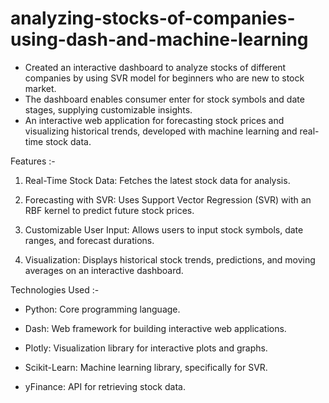 # analyzing-stocks-of-companies-using-dash-and-machine-learning

* Created an interactive dashboard to analyze stocks of different companies by using SVR model for beginners who are new to stock market.
* The dashboard enables consumer enter for stock symbols and date stages, supplying customizable insights.
* An interactive web application for forecasting stock prices and visualizing historical trends, developed with machine learning and real-time stock data.

Features :- 

1. Real-Time Stock Data: Fetches the latest stock data for analysis.

2. Forecasting with SVR: Uses Support Vector Regression (SVR) with an RBF kernel to predict future stock prices.

3. Customizable User Input: Allows users to input stock symbols, date ranges, and forecast durations.

4. Visualization: Displays historical stock trends, predictions, and moving averages on an interactive dashboard.

Technologies Used :-

- Python: Core programming language.

- Dash: Web framework for building interactive web applications.

- Plotly: Visualization library for interactive plots and graphs.

- Scikit-Learn: Machine learning library, specifically for SVR.

- yFinance: API for retrieving stock data.
